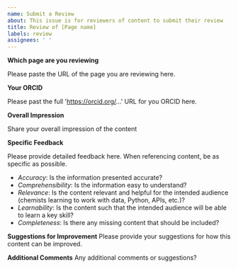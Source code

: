 ```yaml
---
name: Submit a Review 
about: This issue is for reviewers of content to submit their review 
title: Review of [Page name]
labels: review 
assignees: ' '
---
```


**Which page are you reviewing**

Please paste the URL of the page you are reviewing here. 

**Your ORCID**

Please past the full 'https://orcid.org/...' URL for you ORCID here. 

**Overall Impression**

Share your overall impression of the content

**Specific Feedback**

Please provide detailed feedback here. When referencing content, be as specific as possible. 

- _Accuracy_: Is the information presented accurate?
- _Comprehensibility_: Is the information easy to understand?
- _Relevance_: Is the content relevant and helpful for the intended audience (chemists learning to work with data, Python, APIs, etc.)?
- _Learnability_: Is the content such that the intended audience will be able to learn a key skill?
- _Completeness_: Is there any missing content that should be included?

**Suggestions for Improvement**
Please provide your suggestions for how this content can be improved.

**Additional Comments**
Any additional comments or suggestions?